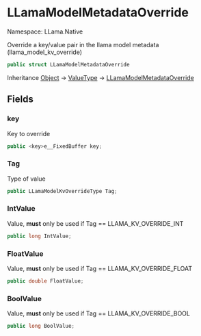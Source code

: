 # LLamaModelMetadataOverride

Namespace: LLama.Native

Override a key/value pair in the llama model metadata (llama_model_kv_override)

```csharp
public struct LLamaModelMetadataOverride
```

Inheritance [Object](https://docs.microsoft.com/en-us/dotnet/api/system.object) → [ValueType](https://docs.microsoft.com/en-us/dotnet/api/system.valuetype) → [LLamaModelMetadataOverride](./llama.native.llamamodelmetadataoverride.md)

## Fields

### **key**

Key to override

```csharp
public <key>e__FixedBuffer key;
```

### **Tag**

Type of value

```csharp
public LLamaModelKvOverrideType Tag;
```

### **IntValue**

Value, **must** only be used if Tag == LLAMA_KV_OVERRIDE_INT

```csharp
public long IntValue;
```

### **FloatValue**

Value, **must** only be used if Tag == LLAMA_KV_OVERRIDE_FLOAT

```csharp
public double FloatValue;
```

### **BoolValue**

Value, **must** only be used if Tag == LLAMA_KV_OVERRIDE_BOOL

```csharp
public long BoolValue;
```
